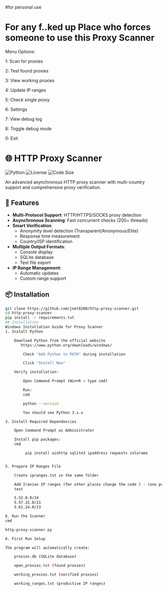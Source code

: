 #for personal use
# For any f..ked up Place who forces someone to use this Proxy Scanner
Menu Options:

  1:  Scan for proxies

  2:  Test found proxies

  3:  View working proxies

  4:  Update IP ranges

  5:  Check single proxy

  6:  Settings

  7:  View debug log

  8:  Toggle debug mode

  0:  Exit
# 🌐 HTTP Proxy Scanner

![Python](https://img.shields.io/badge/python-3.7%2B-blue)
![License](https://img.shields.io/badge/license-MIT-green)
![Code Size](https://img.shields.io/github/languages/code-size/jeet8200/http-proxy-scanner)

An advanced asynchronous HTTP proxy scanner with multi-country support and comprehensive proxy verification.

## 🚀 Features

- **Multi-Protocol Support**: HTTP/HTTPS/SOCKS proxy detection
- **Asynchronous Scanning**: Fast concurrent checks (200+ threads)
- **Smart Verification**: 
  - Anonymity level detection (Transparent/Anonymous/Elite)
  - Response time measurement
  - Country/ISP identification
- **Multiple Output Formats**: 
  - Console display
  - SQLite database
  - Text file export
- **IP Range Management**: 
  - Automatic updates
  - Custom range support

## 📦 Installation

```bash
git clone https://github.com/jeet8200/http-proxy-scanner.git
cd http-proxy-scanner
pip install -r requirements.txt
## Installation
Windows Installation Guide for Proxy Scanner
1. Install Python

    Download Python from the official website
       https://www.python.org/downloads/windows/

        Check "Add Python to PATH" during installation

        Click "Install Now"

    Verify installation:

        Open Command Prompt (Win+R → type cmd)

        Run:
        cmd

        python --version

        You should see Python 3.x.x

3. Install Required Dependencies

    Open Command Prompt as Administrator

    Install pip packages:
    cmd

         pip install aiohttp sqlite3 ipaddress requests colorama


5. Prepare IP Ranges File

    Create ipranges.txt in the same folder

    Add Iranian IP ranges (for other places change the code ) - (one per line), for example:
    text

    5.52.0.0/14
    5.57.32.0/21
    5.61.24.0/23

6. Run the Scanner
cmd

http-proxy-scanner.py

6. First Run Setup

The program will automatically create:

    proxies.db (SQLite database)

    open_proxies.txt (found proxies)

    working_proxies.txt (verified proxies)

    working_ranges.txt (productive IP ranges)
